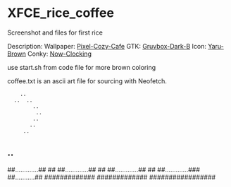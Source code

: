 # XFCE_rice_coffee
Screenshot and files for first rice

Description:
Wallpaper: [Pixel-Cozy-Cafe](https://wallpaperaccess.com/pixel-cafe#google_vignette)
GTK: [Gruvbox-Dark-B](https://github.com/Fausto-Korpsvart/Gruvbox-GTK-Theme)
Icon: [Yaru-Brown](https://github.com/Jannomag/Yaru-Colors/tree/master/Icons/Yaru-Brown)
Conky: [Now-Clocking](https://github.com/rayzr522/now-clocking)


use start.sh from code file for more brown coloring

coffee.txt is an ascii art file for sourcing with Neofetch.





        ..
      ..  ..
            ..
             ..
            ..
           ..
         ..
##       ..    ####
##.............##  ##
##.............##   ##
##.............## ##
##.............###
 ##...........##
  #############
  #############
#################

